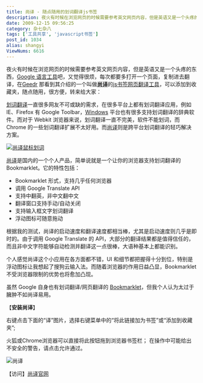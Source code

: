 ```yaml
---
title: 尚译 - 随点随用的划词翻译js书签
description: 夜火有时候在浏览网页的时候需要参考英文网页内容，但是英语又是一个头疼的东西，Google语言工具吧，又觉得很烦，每次都要多打开一个页面，复制进去翻译，在Geedr 那看到其介绍的一个叫做尚译的js书签网页翻译工具，可以添加到收藏夹，随点随用，很方便，转来给大家：划词翻译一直很多网友不可或缺的需求，在很多平台上都有划词翻译应用，例如IE、Firefox有GoogleToolbar
date: 2009-12-15 09:56:25
category: 杂七杂八
tags: ['工具共享', 'javascript书签']
post_id: 1034
alias: shangyi
ViewNums: 6616
---
```


夜火有时候在浏览网页的时候需要参考英文网页内容，但是英语又是一个头疼的东西，[Google 语言工具](http://www.google.com/language_tools)吧，又觉得很烦，每次都要多打开一个页面，复制进去翻译，在[Geedr](http://www.geedr.com/) 那看到其介绍的一个叫做[**尚译**](/blog/shangyi)的[js书签网页翻译工具](/blog/shangyi)，可以添加到收藏夹，随点随用，很方便，转来给大家：

[划词翻译](/blog/shangyi)一直很多网友不可或缺的需求，在很多平台上都有划词翻译应用，例如 IE、Firefox 有 Google Toolbar，[Windows](/blog/deepin-litexp-windows-xp-sp3-v62) 平台也有很多支持划词翻译的辞典软件。而对于 Webkit 浏览器来说，划词翻译一直不完美，软件不能划词，而 Chrome 的一些划词翻译扩展不太好用。而[尚译](/blog/shangyi "尚译")则是跨平台划词翻译的轻巧解决方案。

[![尚译鼠标划词](http://yi.comsome.com/images/demo3.png "尚译鼠标划词")](/blog/shangyi)

[尚译](/blog/shangyi)是国内的一个个人产品，简单说就是一个让你的浏览器支持划词翻译的 Bookmarklet。它的特性包括：

* Bookmarklet 形式，支持几乎任何浏览器
* 调用 Google Translate API
* 支持中翻英，非中文翻中文
* 翻译窗口支持手动/自动关闭
* 支持输入框文字划词翻译
* 浮动图标可随意拖动

根据我的测试，尚译的启动速度和翻译速度都相当棒，尤其是启动速度则几乎是即时的。由于调用 Google Translate 的 API，大部分的翻译结果都是值得信任的，而且非中文字符能够自动检测并翻译这一点很棒，大语种基本上都能识别。

个人感觉尚译这个小应用在各方面都不错，UI 和细节都把握得十分到位，特别是浮动图标让我想起了搜狗云输入法。而随着浏览器的作用日益凸显，Bookmarklet 不受浏览器限制的优势也将愈加凸现。

虽然 Google 自身也有划词翻译/网页翻译的 [Bookmarklet](http://translate.google.com/translate_buttons?hl=zh-CN "翻译浏览器按钮")，但我个人认为太过于臃肿不如尚译易用。

【**安装尚译**】

右键点击下面的“译”图片，选择右键菜单中的“将此链接加为书签”或“添加到收藏夹”;

火狐或Chrome浏览器可以直接将此按钮拖到浏览器书签栏；
在操作中可能给出不安全的警告，请点击允许通过。

![尚译](http://yi.comsome.com/images/demo1.png "尚译")

【访问】[尚译官网](http://yi.comsome.com/)

